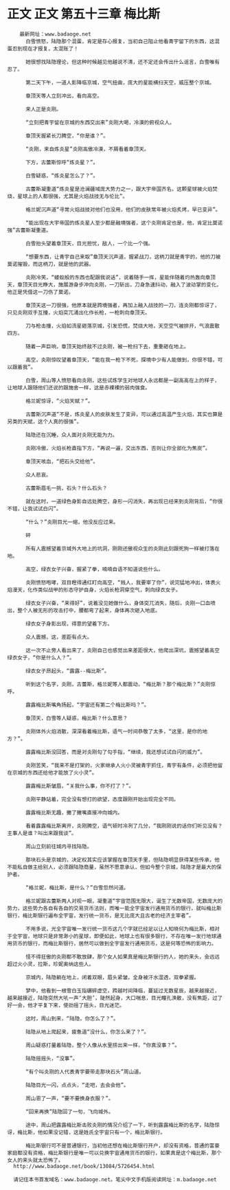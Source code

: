 # 正文 正文 第五十三章 梅比斯
        最新网址：www.badaoge.net
          白雪愤怒，陆隐那个混蛋，肯定是存心报复，当初自己阻止他看青宇留下的东西，这混蛋忍到现在才报复，太混账了！
      
          她很想找陆隐理论，但这种时候越见他越说不清，还不定还会传出什么谣言，白雪唯有忍了。
      
          第二天下午，一道人影降临京城，空气扭曲，庞大的星能横扫天空，威压整个京城。
      
          章顶天等人立刻冲出，看向高空。
      
          来人正是炎刚。
      
          “立刻把青宇留在京城的东西交出来”炎刚大喝，冷漠的俯视众人。
      
          章顶天握紧长刀腾空，“你是谁？”。
      
          “炎刚，来自炼炎星”炎刚高傲冷漠，不屑看着章顶天。
      
          下方，古蕾斯惊呼“炼炎星？”。
      
          白雪疑惑，“炼炎星怎么了？”。
      
          古蕾斯凝重道“炼炎星是沧澜疆域庞大势力之一，跟大宇帝国齐名，这颗星球被火焰焚烧，星球上的人都很强，尤其是火焰战技无与伦比”。
      
          格兰妮沉声道“寻常火焰战技对他们也没用，他们的皮肤常年被火焰炙烤，早已变异”。
      
          “能出现在大宇帝国的炼炎星人至少都是融境强者，这个炎刚肯定也是，他，肯定比莫诺强”古蕾斯凝重道。
      
          白雪抬头望着章顶天，目光担忧，敌人，一个比一个强。
      
          “想要东西，让青宇自己来取”章顶天沉声道，握紧战刀，这柄刀就是青宇的，他的刀被莫诺摧毁，而这柄刀，就是他的武器。
      
          炎刚冷笑，“蝼蚁般的东西也配跟我说话”，说着随手一挥，星能伴随着灼热轰向章顶天，章顶天目光睁大，施展游身步冲向炎刚，一刀斩出，刀身急速抖动，融入了波动掌的变化，他正是凭借这一刀伤了莫诺。
      
          章顶天这一刀很强，他原本就是跨境强者，再加上融入战技的一刀，连炎刚都惊讶了，只见炎刚双手互撞，火焰突兀涌出化作长枪，一枪刺向章顶天。
      
          刀与枪击撞，火焰如流星砸落京城，引发恐慌，焚烧大地，天空空气被排开，气浪震散四方。
      
          随着一声巨响，章顶天始终敌不过炎刚，被一枪扫下去，重重砸在地上。
      
          高空，炎刚惊叹望着章顶天，“能在我一枪下不死，探境中少有人能做到，你很不错，可以跟着我”。
      
          白雪，周山等人愤怒看向炎刚，这些试炼学生对地球人永远都是一副高高在上的样子，让地球人跟随他们还说的跟施舍一样，这是赤裸裸的弱肉强食。
      
          格兰妮惊讶，“火焰天赋？”。
      
          古蕾斯沉声道“不是，炼炎星人的皮肤发生了变异，可以通过高温产生火焰，其实也算是另类的天赋，这个人真的很强”。
      
          陆隐还在沉睡，众人面对炎刚无能为力。
      
          炎刚冷傲，火焰长枪直指下方，“再说一遍，交出东西，否则让你全部化为焦炭”。
      
          章顶天咳血，“把石头交给他”。
      
          众人悲哀。
      
          古蕾斯眉毛一挑，石头？什么石头？
      
          就在这时，一道绿色身影自远处腾空，身形一闪消失，再出现已经来到炎刚背后，“你很不错，让我试试白闪”。
      
          “什么？”炎刚目光一缩，他没反应过来。
      
          砰
      
          所有人震撼望着京城外大地上的坑洞，刚刚还傲视众生的炎刚此刻跟死狗一样被打落在地。
      
          高空，绿衣女子兴奋，握紧了拳，喃喃自语不知道说些什么。
      
          炎刚愤怒咆哮，双目瞪得通红盯向高空，“贱人，我要宰了你”，说完猛地冲出，体表火焰漫天，化作类似战甲的形态守护自身，火焰长枪洞穿空气，刺向绿衣女子。
      
          绿衣女子兴奋，“来得好”，说着没见她做什么，身体突兀消失，随后，炎刚一口血喷出，整个人被无形的攻击打中，腰都弯了起来，身体再次砸入地底。
      
          绿衣女子身影出现，得意的望着下方。
      
          众人震撼，这，差距有点大。
      
          这一次不止旁人看出来了，炎刚自己也感觉出来差距很大，他爬出深坑，震撼望着高空绿衣女子，“你是什么人？”。
      
          绿衣女子昂起头，“露露--梅比斯”。
      
          听到这个名字，炎刚，古蕾斯，格兰妮等人都震动，“梅比斯？那个梅比斯？”炎刚惊呼。
      
          露露梅比斯嘴角扬起，“宇宙还有第二个梅比斯吗？”。
      
          章顶天，白雪等人疑惑，梅比斯？什么意思？
      
          炎刚体外火焰消散，深深看着梅比斯，语气一时间恭敬了太多，“这里，是你的地方？”。
      
          露露梅比斯没回答，而是对炎刚勾了勾手指，“继续，我还想试试白闪的威力”。
      
          炎刚苦笑，“我来不是打架的，火家继承人火小灵被青宇抓住，青宇有条件，必须把他留在京城的东西还给他才能放了火小灵”。
      
          露露梅比斯皱眉，“关我什么事，你不打了？”。
      
          炎刚平静站着，完全没有想打的欲望，态度跟刚开始出现完全不同。
      
          露露梅比斯无趣，撇了撇嘴直接冲向城内。
      
          看着露露梅比斯离开，炎刚腾空，语气顿时冷冽了几分，“我刚刚说的话你们听见没有？主事人是谁？叫出来跟我谈”。
      
          周山立刻前往城内寻找陆隐。
      
          那块石头是京城的，决定权其实应该掌握在章顶天手里，但陆隐明显获得某些传承，他不能私自做主给别人，必须跟陆隐商量，虽然不愿意承认，但如今整个京城，陆隐才是最大的保护者。
      
          “格兰妮，梅比斯，是什么？”白雪忽然问道。
      
          格兰妮跟古蕾斯两人对视一眼，凝重道“宇宙范围无限大，诞生了无数帝国，无数庞大的势力，这些势力各自有各自的交易货币法则，而唯一能全宇宙发行通用货币的银行，就叫梅比斯银行，梅比斯银行遍布全宇宙，发行统一货币，是无比庞大且古老的经济主宰者”。
      
          不用多说，光全宇宙唯一发行统一货币这几个字就已经足以让人知晓何为梅比斯，相对于全宇宙，地球只是非常渺小的星球，即便如此，地球上也有很多银行，不存在唯一发行地球通用货币的银行，而梅比斯银行，居然可以做到全宇宙发行通用货币，这是何等恐怖的影响力。
      
          怪不得狂傲的炎刚都不敢放肆，那个女人如果真是梅比斯银行的人，她的来头，会远远超过火小灵，拉斯，珍妮奥纳这些人。
      
          京城内，陆隐躺在地上，闭着双眼，眉头紧皱，全身被汗水湿透，双拳紧握。
      
          梦中，他看到一根雪白玉指碾碎虚空，跨越时间降临，蔓延过无数星辰，越来越接近，越来越接近，陆隐突然大吼一声‘大胆’，陡然起身，大口喘息，目光瞳孔涣散，没有焦距，过了好一会，他才平复下来，使劲摇了摇头，目光迷茫。
      
          这时，周山到来，“陆隐，你怎么了？”。
      
          陆隐从地上爬起来，疲惫道“没什么，你怎么来了？”。
      
          周山疑惑打量着陆隐，整个人像从水里捞出来一样，“你真没事？”。
      
          陆隐摇摇头，“没事”。
      
          “有个叫炎刚的人代表青宇要带走那块石头”周山道。
      
          陆隐目光一闪，点点头，“走吧，去会会他”。
      
          周山恩了一声，“要不要换身衣服？”。
      
          “回来再换”陆隐回了一句，飞向城外。
      
          途中，周山把露露梅比斯击败炎刚的情况介绍了一下，听到露露梅比斯的名字，陆隐惊讶，梅比斯，他如果没记错，这是姓氏全宇宙只有一个，梅比斯银行。
      
          梅比斯银行可不是普通银行，当初他还想在梅比斯银行开户，却没有资格，普通的富豪家庭都没有资格，梅比斯银行是唯一可以兑换宇宙通用货币的银行，如果真是这个梅比斯，那个女人的来头就太恐怖了。
      http://www.badaoge.net/book/13084/5726454.html
      
      请记住本书首发域名：www.badaoge.net。笔尖中文手机版阅读网址：m.badaoge.net